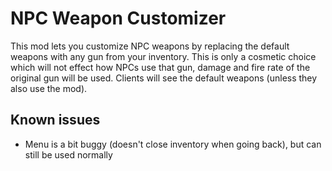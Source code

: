 # NPC Weapon Customizer
This mod lets you customize NPC weapons by replacing the default weapons with any gun from your inventory. This is only a cosmetic choice which will not effect how NPCs use that gun, damage and fire rate of the original gun will be used. Clients will see the default weapons (unless they also use the mod).

## Known issues
- Menu is a bit buggy (doesn't close inventory when going back), but can still be used normally